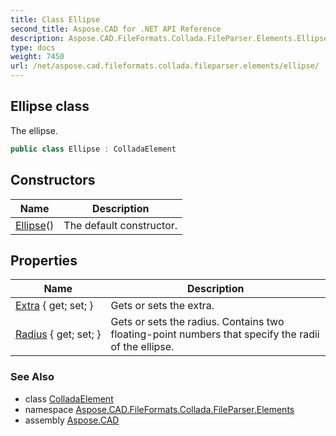 ```yaml
---
title: Class Ellipse
second_title: Aspose.CAD for .NET API Reference
description: Aspose.CAD.FileFormats.Collada.FileParser.Elements.Ellipse class. The ellipse
type: docs
weight: 7450
url: /net/aspose.cad.fileformats.collada.fileparser.elements/ellipse/
---
```

## Ellipse class

The ellipse.

```csharp
public class Ellipse : ColladaElement
```

## Constructors

| Name | Description |
| --- | --- |
| [Ellipse](ellipse/)() | The default constructor. |

## Properties

| Name | Description |
| --- | --- |
| [Extra](../../aspose.cad.fileformats.collada.fileparser.elements/ellipse/extra/) { get; set; } | Gets or sets the extra. |
| [Radius](../../aspose.cad.fileformats.collada.fileparser.elements/ellipse/radius/) { get; set; } | Gets or sets the radius. Contains two floating-point numbers that specify the radii of the ellipse. |

### See Also

* class [ColladaElement](../colladaelement/)
* namespace [Aspose.CAD.FileFormats.Collada.FileParser.Elements](../../aspose.cad.fileformats.collada.fileparser.elements/)
* assembly [Aspose.CAD](../../)


